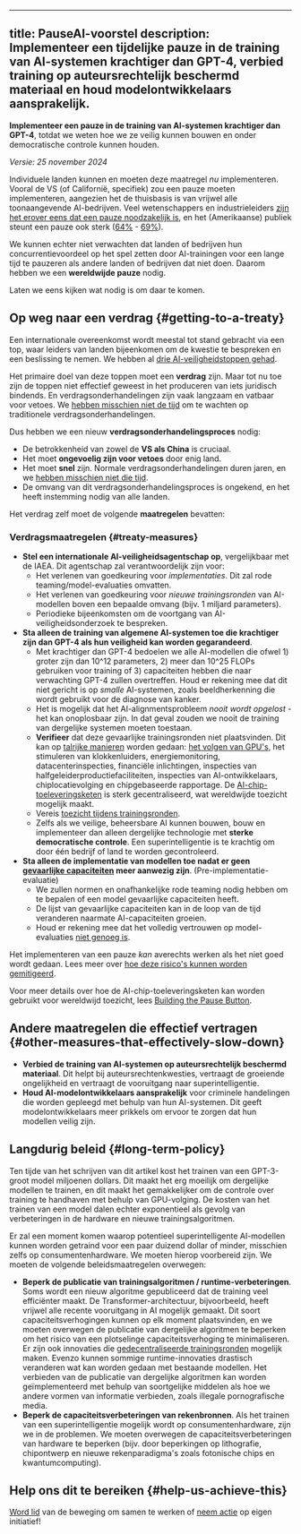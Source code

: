 

---
title: PauseAI-voorstel
description: Implementeer een tijdelijke pauze in de training van AI-systemen krachtiger dan GPT-4, verbied training op auteursrechtelijk beschermd materiaal en houd modelontwikkelaars aansprakelijk.
---
**Implementeer een pauze in de training van AI-systemen krachtiger dan GPT-4**, totdat we weten hoe we ze veilig kunnen bouwen en onder democratische controle kunnen houden.

_Versie: 25 november 2024_

Individuele landen kunnen en moeten deze maatregel _nu_ implementeren.
Vooral de VS (of Californië, specifiek) zou een pauze moeten implementeren, aangezien het de thuisbasis is van vrijwel alle toonaangevende AI-bedrijven.
Veel wetenschappers en industrieleiders [zijn het erover eens dat een pauze noodzakelijk is](https://futureoflife.org/open-letter/pause-giant-ai-experiments/), en het (Amerikaanse) publiek steunt een pauze ook sterk ([64%](https://www.campaignforaisafety.org/usa-ai-x-risk-perception-tracker/) - [69%](https://today.yougov.com/topics/technology/survey-results/daily/2023/04/03/ad825/2)).

We kunnen echter niet verwachten dat landen of bedrijven hun concurrentievoordeel op het spel zetten door AI-trainingen voor een lange tijd te pauzeren als andere landen of bedrijven dat niet doen.
Daarom hebben we een **wereldwijde pauze** nodig.

Laten we eens kijken wat nodig is om daar te komen.

## Op weg naar een verdrag {#getting-to-a-treaty}

Een internationale overeenkomst wordt meestal tot stand gebracht via een top, waar leiders van landen bijeenkomen om de kwestie te bespreken en een beslissing te nemen.
We hebben al [drie AI-veiligheidstoppen gehad](/summit).

Het primaire doel van deze toppen moet een **verdrag** zijn.
Maar tot nu toe zijn de toppen niet effectief geweest in het produceren van iets juridisch bindends.
En verdragsonderhandelingen zijn vaak langzaam en vatbaar voor vetoes.
We [hebben misschien niet de tijd](/urgency) om te wachten op traditionele verdragsonderhandelingen.

Dus hebben we een nieuw **verdragsonderhandelingsproces** nodig:

- De betrokkenheid van zowel de **VS als China** is cruciaal.
- Het moet **ongevoelig zijn voor vetoes** door enig land.
- Het moet **snel** zijn. Normale verdragsonderhandelingen duren jaren, en we [hebben misschien niet die tijd](/urgency).
- De omvang van dit verdragsonderhandelingsproces is ongekend, en het heeft instemming nodig van alle landen.

Het verdrag zelf moet de volgende **maatregelen** bevatten:

### Verdragsmaatregelen {#treaty-measures}

- **Stel een internationale AI-veiligheidsagentschap op**, vergelijkbaar met de IAEA. Dit agentschap zal verantwoordelijk zijn voor:
  - Het verlenen van goedkeuring voor _implementaties_. Dit zal rode teaming/model-evaluaties omvatten.
  - Het verlenen van goedkeuring voor _nieuwe trainingsronden_ van AI-modellen boven een bepaalde omvang (bijv. 1 miljard parameters).
  - Periodieke bijeenkomsten om de voortgang van AI-veiligheidsonderzoek te bespreken.
- **Sta alleen de training van algemene AI-systemen toe die krachtiger zijn dan GPT-4 als hun veiligheid kan worden gegarandeerd**.
  - Met krachtiger dan GPT-4 bedoelen we alle AI-modellen die ofwel 1) groter zijn dan 10^12 parameters, 2) meer dan 10^25 FLOPs gebruiken voor training of 3) capaciteiten hebben die naar verwachting GPT-4 zullen overtreffen. Houd er rekening mee dat dit niet gericht is op _smalle_ AI-systemen, zoals beeldherkenning die wordt gebruikt voor de diagnose van kanker.
  - Het is mogelijk dat het AI-alignmentsprobleem _nooit wordt opgelost_ - het kan onoplosbaar zijn. In dat geval zouden we nooit de training van dergelijke systemen moeten toestaan.
  - **Verifieer** dat deze gevaarlijke trainingsronden niet plaatsvinden. Dit kan op [talrijke manieren](https://arxiv.org/abs/2408.16074) worden gedaan: [het volgen van GPU's](https://arxiv.org/abs/2303.11341), het stimuleren van klokkenluiders, energiemonitoring, datacenterinspecties, financiële inlichtingen, inspecties van halfgeleiderproductiefaciliteiten, inspecties van AI-ontwikkelaars, chiplocatievolging en chipgebaseerde rapportage. De [AI-chip-toeleveringsketen](https://www.governance.ai/post/computing-power-and-the-governance-of-ai) is sterk gecentraliseerd, wat wereldwijde toezicht mogelijk maakt.
  - Vereis [toezicht tijdens trainingsronden](https://www.alignmentforum.org/posts/Zfk6faYvcf5Ht7xDx/compute-thresholds-proposed-rules-to-mitigate-risk-of-a-lab).
  - Zelfs als we veilige, beheersbare AI kunnen bouwen, bouw en implementeer dan alleen dergelijke technologie met **sterke democratische controle**. Een superintelligentie is te krachtig om door één bedrijf of land te worden gecontroleerd.
- **Sta alleen de implementatie van modellen toe nadat er geen [gevaarlijke capaciteiten](/dangerous-capabilities) meer aanwezig zijn**. (Pre-implementatie-evaluatie)
  - We zullen normen en onafhankelijke rode teaming nodig hebben om te bepalen of een model gevaarlijke capaciteiten heeft.
  - De lijst van gevaarlijke capaciteiten kan in de loop van de tijd veranderen naarmate AI-capaciteiten groeien.
  - Houd er rekening mee dat het volledig vertrouwen op model-evaluaties [niet genoeg is](/4-levels-of-ai-regulation).

Het implementeren van een pauze _kan_ averechts werken als het niet goed wordt gedaan.
Lees meer over [hoe deze risico's kunnen worden gemitigeerd](/mitigating-pause-failures).

Voor meer details over hoe de AI-chip-toeleveringsketen kan worden gebruikt voor wereldwijd toezicht, lees [Building the Pause Button](/building-the-pause-button).

## Andere maatregelen die effectief vertragen {#other-measures-that-effectively-slow-down}

- **Verbied de training van AI-systemen op auteursrechtelijk beschermd materiaal**. Dit helpt bij auteursrechtenkwesties, vertraagt de groeiende ongelijkheid en vertraagt de vooruitgang naar superintelligentie.
- **Houd AI-modelontwikkelaars aansprakelijk** voor criminele handelingen die worden gepleegd met behulp van hun AI-systemen. Dit geeft modelontwikkelaars meer prikkels om ervoor te zorgen dat hun modellen veilig zijn.

## Langdurig beleid {#long-term-policy}

Ten tijde van het schrijven van dit artikel kost het trainen van een GPT-3-groot model miljoenen dollars.
Dit maakt het erg moeilijk om dergelijke modellen te trainen, en dit maakt het gemakkelijker om de controle over training te handhaven met behulp van GPU-volging.
De kosten van het trainen van een model dalen echter exponentieel als gevolg van verbeteringen in de hardware en nieuwe trainingsalgoritmen.

Er zal een moment komen waarop potentieel superintelligente AI-modellen kunnen worden getraind voor een paar duizend dollar of minder, misschien zelfs op consumentenhardware.
We moeten hierop voorbereid zijn.
We moeten de volgende beleidsmaatregelen overwegen:

- **Beperk de publicatie van trainingsalgoritmen / runtime-verbeteringen**. Soms wordt een nieuw algoritme gepubliceerd dat de training veel efficiënter maakt. De Transformer-architectuur, bijvoorbeeld, heeft vrijwel alle recente vooruitgang in AI mogelijk gemaakt. Dit soort capaciteitsverhogingen kunnen op elk moment plaatsvinden, en we moeten overwegen de publicatie van dergelijke algoritmen te beperken om het risico van een plotselinge capaciteitsverhoging te minimaliseren. Er zijn ook innovaties die [gedecentraliseerde trainingsronden](https://www.primeintellect.ai/blog/opendiloco) mogelijk maken. Evenzo kunnen sommige runtime-innovaties drastisch veranderen wat kan worden gedaan met bestaande modellen. Het verbieden van de publicatie van dergelijke algoritmen kan worden geïmplementeerd met behulp van soortgelijke middelen als hoe we andere vormen van informatie verbieden, zoals illegale pornografische media.
- **Beperk de capaciteitsverbeteringen van rekenbronnen**. Als het trainen van een superintelligentie mogelijk wordt op consumentenhardware, zijn we in de problemen. We moeten overwegen de capaciteitsverbeteringen van hardware te beperken (bijv. door beperkingen op lithografie, chipontwerp en nieuwe rekenparadigma's zoals fotonische chips en kwantumcomputing).

## Help ons dit te bereiken {#help-us-achieve-this}

[Word lid](/join) van de beweging om samen te werken of [neem actie](/action) op eigen initiatief!